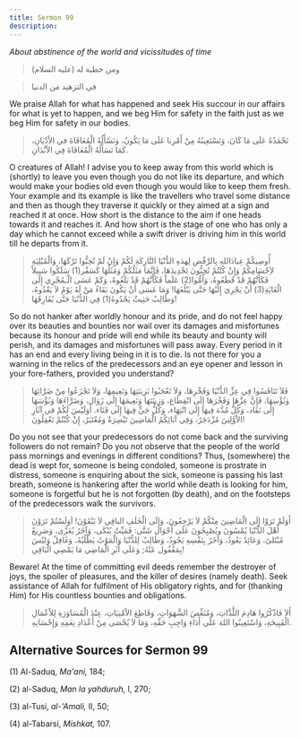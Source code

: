 ```yaml
---
title: Sermon 99
description: 
---
```


*About abstinence of the world and vicissitudes of time*

> ومن خطبة له (عليه السلام)

> في التزهيد من الدنيا

We praise Allah for what has happened and seek His succour in our
affairs for what is yet to happen, and we beg Him for safety in the
faith just as we beg Him for safety in our bodies.

> نَحْمَدُهُ عَلَى مَا كَانَ، وَنَسْتَعِينُهُ مِنْ أَمْرِنا عَلَى مَا يَكُونُ، وَنَسْأَلُهُ الْمُعَافَاةَ في
> الاْدْيَانِ، كَمَا نَسَأَلُهُ الْمُعَافَاةَ فِي الاْبْدَانِ.

O creatures of Allah! I advise you to keep away from this world which is
(shortly) to leave you even though you do not like its departure, and
which would make your bodies old even though you would like to keep them
fresh. Your example and its example is like the travellers who travel
some distance and then as though they traverse it quickly or they aimed
at a sign and reached it at once. How short is the distance to the aim
if one heads towards it and reaches it. And how short is the stage of
one who has only a day which he cannot exceed while a swift driver is
driving him in this world till he departs from it.

> أُوصِيكُمْ عِبادَاللهِ بِالرَّفْضِ لِهذهِ الدُّنْيَا التَّارِكَةِ لَكُمْ وَإِنْ لَمْ تُحِبُّوا تَرْكَهَا،
> وَالْمُبْلِيَةِ لاَِجْسَامِكُمْ وَإِنْ كُنْتُمْ تُحِبُّونَ تَجْدِيدَهَا، فَإِنَّمَا مَثَلُكُمْ وَمَثَلُهَا كَسَفْر(1)
> سَلَكُوا سَبِيلاً فَكَأَنَّهُمْ قَدْ قَطَعُوهُ، وَأَمُّوا(2) عَلَماً فَكَأَنَّهُمْ قَدْ بَلَغُوهُ، وَكَمْ عَسَى
> الْـمُجْرِي إِلَى الْغَايَةِ(3) أَنْ يَجْرِيَ إِلَيْهَا حَتَّى يَبْلُغَهَا! وَمَا عَسَى أَنْ يَكُونَ بَقَاءُ
> مَنْ لَهُ يَوْمٌ لاَ يَعْدُوهُ، وَطَالِبٌ حَثِيثٌ يَحْدُوهُ(1) فِي الدُّنُيَا حَتَّى يُفَارِقَهَا!

So do not hanker after worldly honour and its pride, and do not feel
happy over its beauties and bounties nor wail over its damages and
misfortunes because its honour and pride will end while its beauty and
bounty will perish, and its damages and misfortunes will pass away.
Every period in it has an end and every living being in it is to die. Is
not there for you a warning in the relics of the predecessors and an eye
opener and lesson in your fore-fathers, provided you understand?

> فَلاَ تَنَافَسُوا فِي عِزِّ الدُّنْيَا وَفَخْرِهَا، وَلاَ تَعْجَبُوا بَزِينَتِهَا وَنَعِيمِهَا، وَلاَ
> تَجْزَعُوا مِنْ ضَرَّائِهَا وَبُؤْسِهَا، فَإِنَّ عِزَّهَا وَفَخْرَهَا إِلَى انْقِطَاع، وَزِينَتَهَا وَنَعِيمَهَا
> إِلَى زَوَال، وَضَرَّاءَهَا وَبُؤْسَهَا إِلَى نَفَاد، وَكُلُّ مُدَّة فِيهَا إِلَى انْتِهَاء، وَكُلُّ حَيٍّ
> فِيهَا إِلَى فَنَاء. أَوَلَيْسَ لَكُمْ في آثَارِ الاْوَّلِينَ مُزْدَجَرٌ، وَفِي آبَائِكُمُ الْمَاضِينَ
> تَبْصِرَةٌ وَمُعْتَبَرٌ، إِنْ كُنْتُمْ تَعْقِلُونَ!

Do you not see that your predecessors do not come back and the surviving
followers do not remain? Do you not observe that the people of the world
pass mornings and evenings in different conditions? Thus, (somewhere)
the dead is wept for, someone is being condoled, someone is prostrate in
distress, someone is enquiring about the sick, someone is passing his
last breath, someone is hankering after the world while death is looking
for him, someone is forgetful but he is not forgotten (by death), and on
the footsteps of the predecessors walk the survivors.

> أَوَلَمْ تَرَوْا إِلَى الْمَاضِينَ مِنْكُمْ لاَ يَرْجِعُونَ، وَإِلَى الْخَلَفِ الباقِي لاَ يَبْقَوْنَ!
> أوَلَسْتُمْ تَرَوْنَ أَهْلَ الدُّنْيَا يُمْسُونَ ويُصْبِحُونَ عَلَى أَحْوَال شَتَّى: فَمَيِّتٌ يُبْكَى، وَآخَرُ
> يُعَزَّى، وَصَرِيعٌ مُبْتَلىً، وَعَائِدٌ يَعُودُ، وَآخَرُ بِنَفْسِهِ يَجُودُ، وَطَالِبٌ لِلدُّنْيَا وَالْمَوْتُ
> يَطْلُبُهُ، وَغَافِلٌ وَليْسَ بِمَغْفُول عَنْهُ; وَعَلَى أَثَرِ الْمَاضِي مَا يَمْضِي الْبَاقِي!

Beware! At the time of committing evil deeds remember the destroyer of
joys, the spoiler of pleasures, and the killer of desires (namely
death). Seek assistance of Allah for fulfilment of His obligatory
rights, and for (thanking Him) for His countless bounties and
obligations.

> أَلاَ فَاذْكُرُوا هَادِمَ اللَّذَّاتِ، وَمُنَغِّصَ الشَّهَوَاتِ، وَقَاطِعَ الاْمْنِيَاتِ، عِنْدَ الْمُسَاوَرَةِ
> لِلاْعْمَالِ الْقَبِيحَةِ، وَاسْتَعِينُوا اللهَ عَلَى أَدَاءِ وَاجِبِ حَقِّهِ، وَمَا لاَ يُحْصَى مِنْ
> أَعْدَادِ نِعَمِهِ وَإِحْسَانِهِ.

## Alternative Sources for Sermon 99

\(1\) Al-Saduq, *Ma'ani,* 184;

\(2\) al-Saduq, *Man la yahduruh,* I, 270;

\(3\) al-Tusi, *al-\'Amali,* II, 50;

\(4\) al-Tabarsi, *Mishkat,* 107.